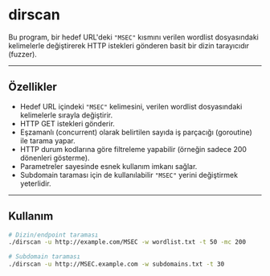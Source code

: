 # dirscan

Bu program, bir hedef URL'deki `"MSEC"` kısmını verilen wordlist dosyasındaki kelimelerle değiştirerek HTTP istekleri gönderen basit bir dizin tarayıcıdır (fuzzer).

---

## Özellikler

- Hedef URL içindeki `"MSEC"` kelimesini, verilen wordlist dosyasındaki kelimelerle sırayla değiştirir.
- HTTP GET istekleri gönderir.
- Eşzamanlı (concurrent) olarak belirtilen sayıda iş parçacığı (goroutine) ile tarama yapar.
- HTTP durum kodlarına göre filtreleme yapabilir (örneğin sadece 200 dönenleri gösterme).
- Parametreler sayesinde esnek kullanım imkanı sağlar.
- Subdomain taraması için de kullanılabilir `"MSEC"` yerini değiştirmek yeterlidir.

---

## Kullanım

```bash
# Dizin/endpoint taraması
./dirscan -u http://example.com/MSEC -w wordlist.txt -t 50 -mc 200

# Subdomain taraması
./dirscan -u http://MSEC.example.com -w subdomains.txt -t 30

